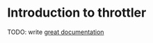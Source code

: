 # Introduction to throttler

TODO: write [great documentation](http://jacobian.org/writing/great-documentation/what-to-write/)
